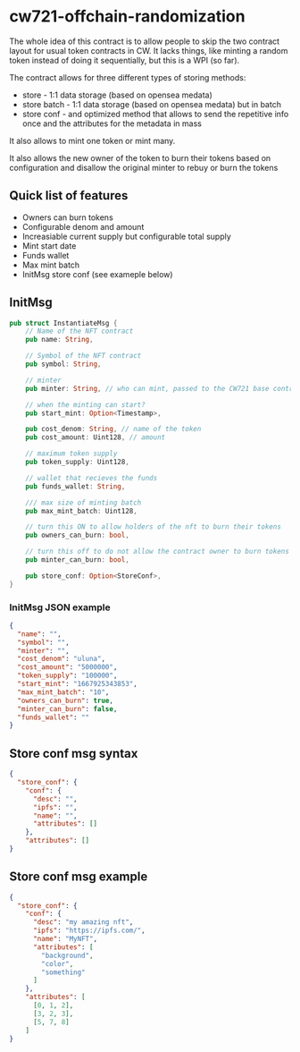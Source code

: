 # cw721-offchain-randomization

The whole idea of this contract is to allow people to skip the two contract layout for usual token contracts in CW.
It lacks things, like minting a random token instead of doing it sequentially, but this is a WPI (so far).

The contract allows for three different types of storing methods:
* store - 1:1 data storage (based on opensea medata)
* store batch - 1:1 data storage (based on opensea medata) but in batch
* store conf - and optimized method that allows to send the repetitive info once and the attributes for the metadata in mass

It also allows to mint one token or mint many.

It also allows the new owner of the token to burn their tokens based on configuration and disallow the original minter to rebuy or burn the tokens

## Quick list of features

* Owners can burn tokens
* Configurable denom and amount
* Increasiable current supply but configurable total supply
* Mint start date
* Funds wallet
* Max mint batch
* InitMsg store conf (see exameple below)

## InitMsg

```Rust
pub struct InstantiateMsg {
    // Name of the NFT contract
    pub name: String,

    // Symbol of the NFT contract
    pub symbol: String,

    // minter
    pub minter: String, // who can mint, passed to the CW721 base contract

    // when the minting can start?
    pub start_mint: Option<Timestamp>,

    pub cost_denom: String, // name of the token
    pub cost_amount: Uint128, // amount

    // maximum token supply
    pub token_supply: Uint128,

    // wallet that recieves the funds
    pub funds_wallet: String,

    /// max size of minting batch
    pub max_mint_batch: Uint128,

    // turn this ON to allow holders of the nft to burn their tokens
    pub owners_can_burn: bool,

    // turn this off to do not allow the contract owner to burn tokens
    pub minter_can_burn: bool,

    pub store_conf: Option<StoreConf>,
}
```

### InitMsg JSON example

```JSON
{
  "name": "",
  "symbol": "",
  "minter": "",
  "cost_denom": "uluna",
  "cost_amount": "5000000",
  "token_supply": "100000",
  "start_mint": "1667925343853",
  "max_mint_batch": "10",
  "owners_can_burn": true,
  "minter_can_burn": false,
  "funds_wallet": ""
}
```

## Store conf msg syntax

```JSON
{
  "store_conf": {
    "conf": {
      "desc": "",
      "ipfs": "",
      "name": "",
      "attributes": []
    },
    "attributes": []
}
```

## Store conf msg example

```JSON
{
  "store_conf": {
    "conf": {
      "desc": "my amazing nft",
      "ipfs": "https://ipfs.com/",
      "name": "MyNFT",
      "attributes": [
        "background",
        "color",
        "something"
      ]
    },
    "attributes": [
      [0, 1, 2],
      [3, 2, 3],
      [5, 7, 8]
    ]
}
```